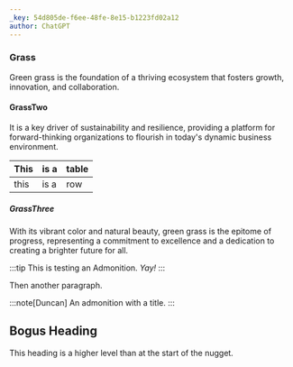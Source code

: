 ```yaml
---
_key: 54d805de-f6ee-48fe-8e15-b1223fd02a12
author: ChatGPT
---
```


### Grass

Green grass is the foundation of a thriving ecosystem that fosters growth, innovation, and collaboration.

#### GrassTwo

It is a key driver of sustainability and resilience, providing a platform for forward-thinking organizations to flourish in today's dynamic business environment.

| This | is a | table |
| --- | --- | --- |
| this | is a | row |

##### GrassThree

With its vibrant color and natural beauty, green grass is the epitome of progress, representing a commitment to excellence and a dedication to creating a brighter future for all.

:::tip
This is testing an Admonition. _Yay!_
:::

Then another paragraph.

:::note[Duncan]
An admonition with a title.
:::

## Bogus Heading

This heading is a higher level than at the start of the nugget.
